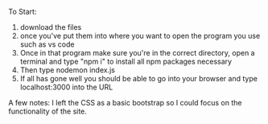 To Start:
1. download the files
2. once you've put them into where you want to open the program you use such as vs code
3. Once in that program  make sure you're in the correct directory, open a terminal and type "npm i" to install all npm packages necessary
4. Then type nodemon index.js
5. If all has gone well you should be able to go into your browser and type localhost:3000 into the URL


A few notes:
I left the CSS as a basic bootstrap so I could focus on the functionality of the site.
